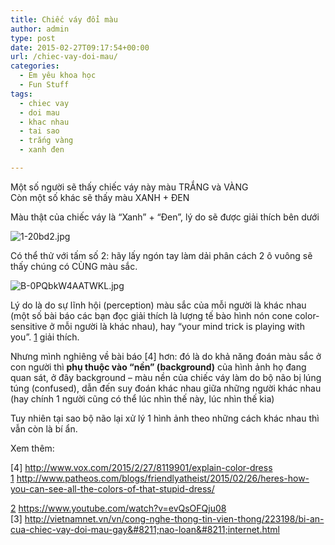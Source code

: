 ```yaml
---
title: Chiếc váy đổi màu
author: admin
type: post
date: 2015-02-27T09:17:54+00:00
url: /chiec-vay-doi-mau/
categories:
  - Em yêu khoa học
  - Fun Stuff
tags:
  - chiec vay
  - doi mau
  - khac nhau
  - tai sao
  - trắng vàng
  - xanh đen

---
```

Một số người sẽ thấy chiếc váy này màu TRẮNG và VÀNG  
Còn một số khác sẽ thấy màu XANH + ĐEN

Màu thật của chiếc váy là &#8220;Xanh&#8221; + &#8220;Đen&#8221;, lý do sẽ được giải thích bên dưới


![1-20bd2.jpg](/wp-content/uploads/2015/02/1-20bd2.jpg)


Có thể thử với tấm số 2: hãy lấy ngón tay làm dải phân cách 2 ô vuông sẽ thấy chúng có CÙNG màu sắc.


![B-0PQbkW4AATWKL.jpg](/wp-content/uploads/2015/02/B-0PQbkW4AATWKL.jpg)


Lý do là do sự lĩnh hội (perception) màu sắc của mỗi người là khác nhau (một số bài báo các bạn đọc giải thích là lượng tế bào hình nón cone color-sensitive ở mỗi người là khác nhau), hay &#8220;your mind trick is playing with you&#8221;. [1] giải thích.

Nhưng mình nghiêng về bài báo [4] hơn: đó là do khả năng đoán màu sắc ở con người thì **phụ thuộc vào &#8220;nền&#8221; (background)** của hình ảnh họ đang quan sát, ở đây background &#8211; màu nền của chiếc váy làm do bộ não bị lúng túng (confused), dẫn đến suy đoán khác nhau giữa những người khác nhau (hay chính 1 người cũng có thể lúc nhìn thế này, lúc nhìn thế kia)

Tuy nhiên tại sao bộ não lại xử lý 1 hình ảnh theo những cách khác nhau thì vẫn còn là bí ẩn.

Xem thêm:

[4] <a href="http: //www.vox.com/2015/2/27/8119901/explain-color-dress" target="_blank">http://www.vox.com/2015/2/27/8119901/explain-color-dress</a>  
[1] <a href="http: //www.patheos.com/blogs/friendlyatheist/2015/02/26/heres-how-you-can-see-all-the-colors-of-that-stupid-dress/" target="_blank">http://www.patheos.com/blogs/friendlyatheist/2015/02/26/heres-how-you-can-see-all-the-colors-of-that-stupid-dress/</a>

[2] <a href="https: //www.youtube.com/watch?v=evQsOFQju08" target="_blank">https://www.youtube.com/watch?v=evQsOFQju08</a>  
[3] <a href="http: //vietnamnet.vn/vn/cong-nghe-thong-tin-vien-thong/223198/bi-an-cua-chiec-vay-doi-mau-gay--nao-loan--internet.html" target="_blank">http://vietnamnet.vn/vn/cong-nghe-thong-tin-vien-thong/223198/bi-an-cua-chiec-vay-doi-mau-gay&#8211;nao-loan&#8211;internet.html</a>

 [1]: ../wp-content/uploads/2015/02/1-20bd2.jpg
 [2]: ../wp-content/uploads/2015/02/B-0PQbkW4AATWKL.jpg
